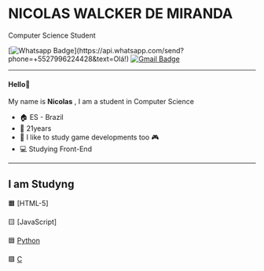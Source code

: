 # NICOLAS WALCKER DE MIRANDA

Computer Science Student


[![Whatsapp Badge](https://img.shields.io/badge/-Whatsapp-4CA143?style=flat-square&labelColor=4CA143&logo=whatsapp&logoColor=white&link=https://api.whatsapp.com/send?phone=+5527996224428&text=Olá!)](https://api.whatsapp.com/send?phone=+5527996224428&text=Olá!)
[![Gmail Badge](https://img.shields.io/badge/-Gmail-c14438?style=flat-square&logo=Gmail&logoColor=white&link=mailto:nicaomaneirao@gmail.com)](mailto:nicaomaneirao@gmail.com)
***





#### Hello:wave:

My name is **Nicolas** , I am a student in Computer Science 

- :house: ES - Brazil
- :adult: 21years
- :memo: I like to study game developments too :video_game:
- :computer: Studying Front-End

***

## I am Studyng
 :orange_square: [HTML-5]
 
 :yellow_square: [JavaScript]
 
 :blue_square: [Python](https://github.com/nicolaswalcker/MateriasFaculdade/tree/main/Ci%C3%AAncia%20da%20Computa%C3%A7%C3%A3o%20-%20Python)
 
 🟪 [C](https://github.com/nicolaswalcker/MateriasFaculdade/tree/main/Ci%C3%AAncia%20da%20Computa%C3%A7%C3%A3o%20-%20C)


